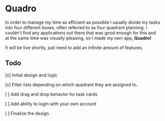 Quadro
==========

In order to manage my time as  efficient as possible I usually divide my tasks into four different boxes, often referred to as four quadrant planning. I couldn't find any applications out there that was good enough for this and at the same time was visually pleasing, so I made my own app, **Quadro!**

It will be live shortly, just need to add an infinite amount of features.

Todo
----

[x] Initial design and logic

[x] Filter lists depending on which quadrant they are assigned to.

[ ] Add drag and drop behavior for task cards

[ ] Add ability to login with your own account

[ ] Finalize the design

